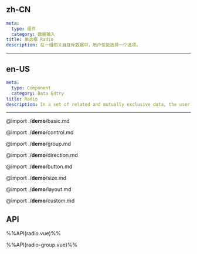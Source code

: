 ## zh-CN
```yaml
meta:
  type: 组件
  category: 数据输入
title: 单选框 Radio
description: 在一组相关且互斥数据中，用户仅能选择一个选项。
```
---
## en-US
```yaml
meta:
  type: Component
  category: Data Entry
title: Radio
description: In a set of related and mutually exclusive data, the user can only select one option.
```
---

@import ./__demo__/basic.md

@import ./__demo__/control.md

@import ./__demo__/group.md

@import ./__demo__/direction.md

@import ./__demo__/button.md

@import ./__demo__/size.md

@import ./__demo__/layout.md

@import ./__demo__/custom.md

## API

%%API(radio.vue)%%

%%API(radio-group.vue)%%

